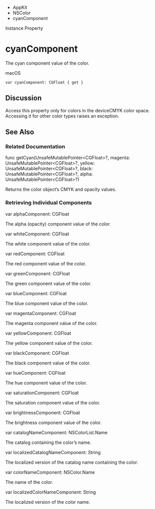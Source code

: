 

- AppKit
- NSColor
-  cyanComponent 

Instance Property

# cyanComponent

The cyan component value of the color.

macOS

``` source
var cyanComponent: CGFloat { get }
```

## Discussion

Access this property only for colors in the deviceCMYK color space. Accessing it for other color types raises an exception.

## See Also

### Related Documentation

func getCyan(UnsafeMutablePointer&lt;CGFloat>?, magenta: UnsafeMutablePointer&lt;CGFloat>?, yellow: UnsafeMutablePointer&lt;CGFloat>?, black: UnsafeMutablePointer&lt;CGFloat>?, alpha: UnsafeMutablePointer&lt;CGFloat>?)

Returns the color object’s CMYK and opacity values.

### Retrieving Individual Components

var alphaComponent: CGFloat

The alpha (opacity) component value of the color.

var whiteComponent: CGFloat

The white component value of the color.

var redComponent: CGFloat

The red component value of the color.

var greenComponent: CGFloat

The green component value of the color.

var blueComponent: CGFloat

The blue component value of the color.

var magentaComponent: CGFloat

The magenta component value of the color.

var yellowComponent: CGFloat

The yellow component value of the color.

var blackComponent: CGFloat

The black component value of the color.

var hueComponent: CGFloat

The hue component value of the color.

var saturationComponent: CGFloat

The saturation component value of the color.

var brightnessComponent: CGFloat

The brightness component value of the color.

var catalogNameComponent: NSColorList.Name

The catalog containing the color’s name.

var localizedCatalogNameComponent: String

The localized version of the catalog name containing the color.

var colorNameComponent: NSColor.Name

The name of the color.

var localizedColorNameComponent: String

The localized version of the color name.

